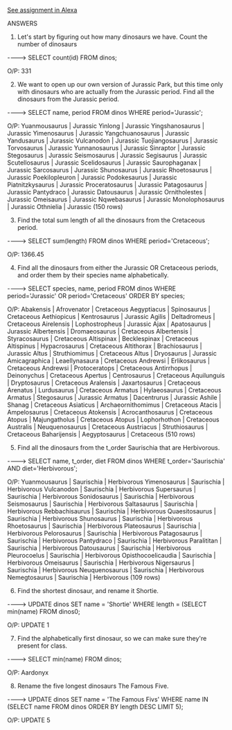[See assignment in Alexa](https://alexa.bitmaker.co/cohorts/72/assignments/2247/latest)


ANSWERS

1. Let's start by figuring out how many dinosaurs we have. Count the number of dinosaurs

---->  SELECT count(id) FROM dinos;

O/P: 331

2. We want to open up our own version of Jurassic Park, but this time only with dinosaurs who are actually from the Jurassic period. Find all the dinosaurs from the Jurassic period.

----> SELECT name, period FROM dinos WHERE period='Jurassic';

O/P: Yuanmousaurus       | Jurassic
 Yinlong             | Jurassic
 Yingshanosaurus     | Jurassic
 Yimenosaurus        | Jurassic
 Yangchuanosaurus    | Jurassic
 Yandusaurus         | Jurassic
 Vulcanodon          | Jurassic
 Tuojiangosaurus     | Jurassic
 Torvosaurus         | Jurassic
 Yunnanosaurus       | Jurassic
 Sinraptor           | Jurassic
 Stegosaurus         | Jurassic
 Seismosaurus        | Jurassic
 Segisaurus          | Jurassic
 Scutellosaurus      | Jurassic
 Scelidosaurus       | Jurassic
 Saurophaganax       | Jurassic
 Sarcosaurus         | Jurassic
 Shunosaurus         | Jurassic
 Rhoetosaurus        | Jurassic
 Poekilopleuron      | Jurassic
 Podokesaurus        | Jurassic
 Piatnitzkysaurus    | Jurassic
 Proceratosaurus     | Jurassic
 Patagosaurus        | Jurassic
 Pantydraco          | Jurassic
 Datousaurus         | Jurassic
 Ornitholestes       | Jurassic
 Omeisaurus          | Jurassic
 Nqwebasaurus        | Jurassic
 Monolophosaurus     | Jurassic
 Othnielia           | Jurassic
(150 rows)

3. Find the total sum length of all the dinosaurs from the Cretaceous period.

----> SELECT sum(length) FROM dinos WHERE period='Cretaceous';

O/P:  1366.45

4. Find all the dinosaurs from either the Jurassic OR Cretaceous periods, and order them by their species name alphabetically.

----> SELECT species, name, period FROM dinos WHERE period='Jurassic' OR period='Cretaceous' ORDER BY species;

O/P: Abakensis        | Afrovenator             | Cretaceous
 Aegyptiacus      | Spinosaurus             | Cretaceous
 Aethiopicus      | Kentrosaurus            | Jurassic
 Agilis           | Deltadromeus            | Cretaceous
 Airelensis       | Lophostropheus          | Jurassic
 Ajax             | Apatosaurus             | Jurassic
 Albertensis      | Dromaeosaurus           | Cretaceous
 Albertensis      | Styracosaurus           | Cretaceous
 Altispinax       | Becklespinax            | Cretaceous
 Altispinus       | Hypacrosaurus           | Cretaceous
 Altithorax       | Brachiosaurus           | Jurassic
 Altus            | Struthiomimus           | Cretaceous
 Altus            | Dryosaurus              | Jurassic
 Amicagraphica    | Leaellynasaura          | Cretaceous
 Andrewsi         | Erlikosaurus            | Cretaceous
 Andrewsi         | Protoceratops           | Cretaceous
 Antirrhopus      | Deinonychus             | Cretaceous
 Apertus          | Centrosaurus            | Cretaceous
 Aquilunguis      | Dryptosaurus            | Cretaceous
 Aralensis        | Jaxartosaurus           | Cretaceous
 Arenatus         | Lurdusaurus             | Cretaceous
 Armatus          | Hylaeosaurus            | Cretaceous
 Armatus          | Stegosaurus             | Jurassic
 Armatus          | Dacentrurus             | Jurassic
 Ashile           | Shanag                  | Cretaceous
 Asiaticus        | Archaeornithomimus      | Cretaceous
 Atacis           | Ampelosaurus            | Cretaceous
 Atokensis        | Acrocanthosaurus        | Cretaceous
 Atopus           | Majungatholus           | Cretaceous
 Atopus           | Lophorhothon            | Cretaceous
 Australis        | Neuquenosaurus          | Cretaceous
 Austriacus       | Struthiosaurus          | Cretaceous
 Baharijensis     | Aegyptosaurus           | Cretaceous
 (510 rows)

5. Find all the dinosaurs from the t_order Saurischia that are Herbivorous.

----> SELECT name, t_order, diet FROM dinos WHERE t_order='Saurischia' AND diet='Herbivorous';

O/P: Yuanmousaurus       | Saurischia | Herbivorous
 Yimenosaurus        | Saurischia | Herbivorous
 Vulcanodon          | Saurischia | Herbivorous
 Supersaurus         | Saurischia | Herbivorous
 Sonidosaurus        | Saurischia | Herbivorous
 Seismosaurus        | Saurischia | Herbivorous
 Saltasaurus         | Saurischia | Herbivorous
 Rebbachisaurus      | Saurischia | Herbivorous
 Quaesitosaurus      | Saurischia | Herbivorous
 Shunosaurus         | Saurischia | Herbivorous
 Rhoetosaurus        | Saurischia | Herbivorous
 Plateosaurus        | Saurischia | Herbivorous
 Pelorosaurus        | Saurischia | Herbivorous
 Patagosaurus        | Saurischia | Herbivorous
 Pantydraco          | Saurischia | Herbivorous
 Paralititan         | Saurischia | Herbivorous
 Datousaurus         | Saurischia | Herbivorous
 Pleurocoelus        | Saurischia | Herbivorous
 Opisthocoelicaudia  | Saurischia | Herbivorous
 Omeisaurus          | Saurischia | Herbivorous
 Nigersaurus         | Saurischia | Herbivorous
 Neuquenosaurus      | Saurischia | Herbivorous
 Nemegtosaurus       | Saurischia | Herbivorous
 (109 rows)

6. Find the shortest dinosaur, and rename it Shortie.

----> UPDATE dinos SET name = 'Shortie' WHERE length = (SELECT min(name) FROM dinos0;

O/P: UPDATE 1

7. Find the alphabetically first dinosaur, so we can make sure they're present for class.

----> SELECT min(name) FROM dinos;

O/P: Aardonyx

8. Rename the five longest dinosaurs The Famous Five.

----> UPDATE dinos SET name = 'The Famous Fivs' WHERE name IN (SELECT name FROM dinos ORDER BY length DESC LIMIT 5);

O/P: UPDATE 5
